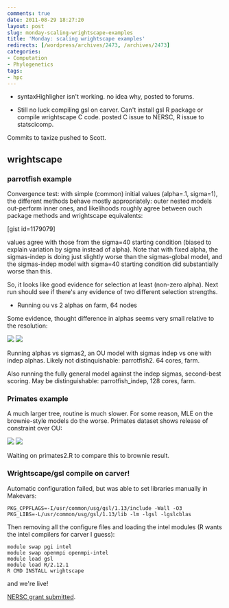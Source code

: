```yaml
---
comments: true
date: 2011-08-29 18:27:20
layout: post
slug: monday-scaling-wrightscape-examples
title: 'Monday: scaling wrightscape examples'
redirects: [/wordpress/archives/2473, /archives/2473]
categories:
- Computation
- Phylogenetics
tags:
- hpc
---
```




	
  * syntaxHighligher isn't working. no idea why, posted to forums.

	
  * Still no luck compiling gsl on carver.  Can't install gsl R package or compile wrightscape C code.  posted C issue to NERSC, R issue to statscicomp.  



Commits to taxize pushed to Scott.



##  wrightscape 





###  parrotfish example 


Convergence test: with simple (common) initial values (alpha=.1, sigma=1), the different methods behave mostly appropriately: outer nested models out-perform inner ones, and likelihoods roughly agree between ouch package methods and wrightscape equivalents:

[gist id=1179079]

values agree with those from the sigma=40 starting condition (biased to explain variation by sigma instead of alpha).  Note that with fixed alpha, the sigmas-indep is doing just slightly worse than the sigmas-global model, and the sigmas-indep model with sigma=40 starting condition did substantially worse than this.  

So, it looks like good evidence for selection at least (non-zero alpha).  Next run should see if there's any evidence of two different selection strengths.  



	
  * Running ou vs 2 alphas on farm, 64 nodes 


Some evidence, thought difference in alphas seems very small relative to the resolution:

![]( http://farm7.staticflickr.com/6182/6094130312_ca51efa2a7_o.png )
 ![]( http://farm7.staticflickr.com/6069/6094130360_aa6ec76838_o.png )


Running alphas vs sigmas2, an OU model with sigmas indep vs one with indep alphas.  Likely not distinquishable: parrotfish2. 64 cores, farm.  

Also running the fully general model against the indep sigmas, second-best scoring.  May be distinguishable: parrotfish_indep, 128 cores, farm.  



### Primates example 



A much larger tree, routine is much slower.  For some reason, MLE on the brownie-style models do the worse.  Primates dataset shows release of constraint over OU:

![]( http://farm7.staticflickr.com/6203/6094761018_0b2c2387ff_o.png )
 ![]( http://farm7.staticflickr.com/6083/6094761040_de833e0882_o.png )
 

Waiting on primates2.R to compare this to brownie result.  



###  Wrightscape/gsl compile on carver!


Automatic configuration failed, but was able to set libraries manually in Makevars:


    
    
    PKG_CPPFLAGS=-I/usr/common/usg/gsl/1.13/include -Wall -O3
    PKG_LIBS=-L/usr/common/usg/gsl/1.13/lib -lm -lgsl -lgslcblas                                                       
    



Then removing all the configure files and loading the intel modules (R wants the intel compilers for carver I guess):


    
    
    module swap pgi intel
    module swap openmpi openmpi-intel
    module load gsl
    module load R/2.12.1
    R CMD INSTALL wrightscape
    


and we're live!  

[NERSC grant submitted](https://nim.nersc.gov/ercap_menu.php).  
